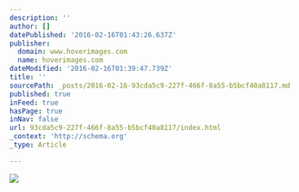 ```yaml
---
description: ''
author: []
datePublished: '2016-02-16T01:43:26.637Z'
publisher:
  domain: www.hoverimages.com
  name: hoverimages.com
dateModified: '2016-02-16T01:39:47.739Z'
title: ''
sourcePath: _posts/2016-02-16-93cda5c9-227f-466f-8a55-b5bcf40a8117.md
published: true
inFeed: true
hasPage: true
inNav: false
url: 93cda5c9-227f-466f-8a55-b5bcf40a8117/index.html
_context: 'http://schema.org'
_type: Article

---
```

![](http://static1.squarespace.com/static/5492d5b1e4b01fb39ddcb97b/54bdefb8e4b07c132e3ff7df/5521e3ebe4b0455e5a919659/1428284402793/DSC00552.JPG?format=2500w)